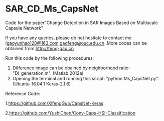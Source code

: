 # SAR_CD_Ms_CapsNet
Code for the paper"Change Detection in SAR Images Based on  Multiscale Capsule Network"

If you have any queries, please do not hesitate to contact me (gaoyunhao128@163.com  gaofeng@ouc.edu.cn .More codes can be obtained from http://feng-gao.cn 

Run this code by the following procedures:

1. Difference image can be obained by neighborhood ratio: "DI_generation.m". (Matlab 2012a)
2. Opening the terminal and running this script: "python Ms_CapsNet.py". (Ubuntu-16.04.1  Keras-2.1.6)


Reference Code:

1.https://github.com/XifengGuo/CapsNet-Keras

2.https://github.com/YushiChen/Conv-Caps-HSI-Classification
